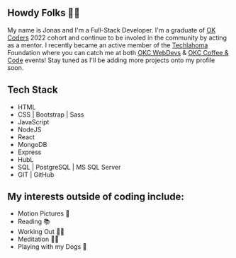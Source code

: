 ## Howdy Folks 👋🏼
My name is Jonas and I'm a Full-Stack Developer. I'm a graduate of <a href="https://www.okcoders.com/">OK Coders</a> 2022 cohort and continue to be involed in the community by acting as a mentor. I recently became an active member of the <a href="https://www.techlahoma.org/">Techlahoma</a> Foundation where you can catch me at both <a href="https://www.meetup.com/OKCWebDevs/">OKC WebDevs</a> & <a href="https://www.meetup.com/okccoffeeandcode/">OKC Coffee & Code</a> events! Stay tuned as I'll be adding more projects onto my profile soon.

<h2>Tech Stack</h2>
  <ul>
    <li>HTML</li>
    <li>CSS | Bootstrap | Sass </li>
    <li>JavaScript</li>
    <li>NodeJS</li>
    <li>React</li>
    <li>MongoDB</li>
    <li>Express</li>
    <li>HubL</li>
    <li>SQL | PostgreSQL | MS SQL Server</li>
    <li>GIT | GitHub</li>
  </ul>
  
  <h2>My interests outside of coding include:</h2>
  <ul>
    <li>Motion Pictures 🎥</li>
    <li>Reading 📚</li>
    <li>Working Out 🏃🏻</li>
    <li>Meditation 🧎🏻</li>
    <li>Playing with my Dogs 🐾</li>
  </ul>


<!--
**jonas-arroyo/jonas-arroyo** is a ✨ _special_ ✨ repository because its `README.md` (this file) appears on your GitHub profile.

Here are some ideas to get you started:

- 🔭 I’m currently working on ...
- 🌱 I’m currently learning ...
- 👯 I’m looking to collaborate on ...
- 🤔 I’m looking for help with ...
- 💬 Ask me about ...
- 📫 How to reach me: ...
- 😄 Pronouns: ...
- ⚡ Fun fact: ...
-->
